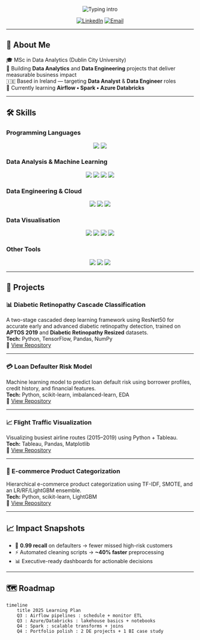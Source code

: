 <!-- Typing intro -->
<p align="center">
  <img src="https://readme-typing-svg.herokuapp.com?font=Inter&weight=700&size=24&duration=2500&pause=900&color=FFD580&center=true&vCenter=true&width=900&lines=%F0%9F%91%8B+Hi%2C+I'm+Atharva+Patil;Data+Analyst+%7C+Data+Engineer;Python+•+SQL+•+Power+BI+•+Azure" alt="Typing intro" />
</p>

<!-- Social links -->
<p align="center">
  <a href="https://www.linkedin.com/in/atharva-patil2/"><img alt="LinkedIn" src="https://img.shields.io/badge/LinkedIn-0A66C2?logo=linkedin&logoColor=white&style=for-the-badge"></a>
  <a href="mailto:atharva0186@gmail.com"><img alt="Email" src="https://img.shields.io/badge/Email-D14836?logo=gmail&logoColor=white&style=for-the-badge"></a>
</p>

---

## 📌 About Me
🎓 MSc in Data Analytics (Dublin City University)  
🧰 Building **Data Analytics** and **Data Engineering** projects that deliver measurable business impact  
🇮🇪 Based in Ireland — targeting **Data Analyst** & **Data Engineer** roles   
🧭 Currently learning **Airflow • Spark • Azure Databricks**

---

## 🛠 Skills

### Programming Languages
<p align="center">
  <a href="#"><img src="https://img.shields.io/badge/Python-3776AB?logo=python&logoColor=white&style=for-the-badge"></a>
  <a href="#"><img src="https://img.shields.io/badge/SQL-4479A1?logo=mysql&logoColor=white&style=for-the-badge"></a>
</p>

### Data Analysis & Machine Learning
<p align="center">
  <a href="#"><img src="https://img.shields.io/badge/Pandas-150458?logo=pandas&logoColor=white&style=for-the-badge"></a>
  <a href="#"><img src="https://img.shields.io/badge/NumPy-013243?logo=numpy&logoColor=white&style=for-the-badge"></a>
  <a href="#"><img src="https://img.shields.io/badge/TensorFlow-FF6F00?logo=tensorflow&logoColor=white&style=for-the-badge"></a>
  <a href="#"><img src="https://img.shields.io/badge/Scikit--Learn-F7931E?logo=scikitlearn&logoColor=white&style=for-the-badge"></a>
</p>

### Data Engineering & Cloud
<p align="center">
  <a href="#"><img src="https://img.shields.io/badge/Azure-0078D4?logo=microsoftazure&logoColor=white&style=for-the-badge"></a>
  <a href="#"><img src="https://img.shields.io/badge/Databricks-FF3621?logo=databricks&logoColor=white&style=for-the-badge"></a>
  <a href="#"><img src="https://img.shields.io/badge/Apache%20Airflow-017CEE?logo=apacheairflow&logoColor=white&style=for-the-badge"></a>
</p>

### Data Visualisation
<p align="center">
  <a href="#"><img src="https://img.shields.io/badge/Power%20BI-F2C811?logo=powerbi&logoColor=000&style=for-the-badge"></a>
  <a href="#"><img src="https://img.shields.io/badge/Power%20Automate-0066FF?logo=power-automate&logoColor=white&style=for-the-badge"></a>
  <a href="#"><img src="https://img.shields.io/badge/Tableau-E97627?logo=tableau&logoColor=white&style=for-the-badge"></a>
  <a href="#"><img src="https://img.shields.io/badge/Excel-217346?logo=microsoftexcel&logoColor=white&style=for-the-badge"></a>
</p>

### Other Tools
<p align="center">
  <a href="#"><img src="https://img.shields.io/badge/GitHub-181717?logo=github&logoColor=white&style=for-the-badge"></a>
  <a href="#"><img src="https://img.shields.io/badge/Google%20Colab-F9AB00?logo=googlecolab&logoColor=white&style=for-the-badge"></a>
  <a href="#"><img src="https://img.shields.io/badge/VS%20Code-007ACC?logo=visualstudiocode&logoColor=white&style=for-the-badge"></a>
</p>

---

## 🚀 Projects

### 📊 Diabetic Retinopathy Cascade Classification
A two-stage cascaded deep learning framework using ResNet50 for accurate early and advanced diabetic retinopathy detection, trained on **APTOS 2019** and **Diabetic Retinopathy Resized** datasets.  
**Tech:** Python, TensorFlow, Pandas, NumPy  
🔗 [View Repository](https://github.com/AtharvaPatil-Data/Diabetic-Retinopathy-Cascade-Classification)

---

### 💳 Loan Defaulter Risk Model
Machine learning model to predict loan default risk using borrower profiles, credit history, and financial features.  
**Tech:** Python, scikit-learn, imbalanced-learn, EDA  
🔗 [View Repository](https://github.com/YOUR_USERNAME/loan-defaulter-risk-model)

---

### 📈 Flight Traffic Visualization
Visualizing busiest airline routes (2015–2019) using Python + Tableau.  
**Tech:** Tableau, Pandas, Matplotlib  
🔗 [View Repository](https://github.com/YOUR_USERNAME/Flight-Traffic-Visualization)

---

### 🛒 E-commerce Product Categorization
Hierarchical e-commerce product categorization using TF-IDF, SMOTE, and an LR/RF/LightGBM ensemble.  
**Tech:** Python, scikit-learn, LightGBM  
🔗 [View Repository](https://github.com/YOUR_USERNAME/Ecommerce-Product-Categorization)

---

## 📈 Impact Snapshots
- 📌 **0.99 recall** on defaulters → fewer missed high-risk customers  
- ⚡ Automated cleaning scripts → **~40% faster** preprocessing  
- 📊 Executive-ready dashboards for actionable decisions  

---

## 🗺 Roadmap
```mermaid
timeline
    title 2025 Learning Plan
    Q3 : Airflow pipelines : schedule + monitor ETL
    Q3 : Azure/Databricks : lakehouse basics + notebooks
    Q4 : Spark : scalable transforms + joins
    Q4 : Portfolio polish : 2 DE projects + 1 BI case study
